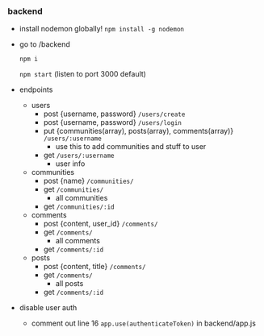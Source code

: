 ### backend
- install nodemon globally!
    `npm install -g nodemon` 
- go to /backend

    `npm i` 

    `npm start` (listen to port 3000 default)

- endpoints
  - users
    - post {username, password} `/users/create`
    - post {username, password} `/users/login`
    - put {communities(array), posts(array), comments(array)} `/users/:username`
      - use this to add communities and stuff to user
    - get `/users/:username`
      - user info
  - communities
    - post {name} `/communities/`
    - get `/communities/`
      - all communities
    - get `/communities/:id`
  - comments
    - post {content, user_id} `/comments/`
    - get `/comments/`
      - all comments
    - get `/comments/:id`
  - posts
    - post {content, title} `/comments/`
    - get `/comments/`
      - all posts
    - get `/comments/:id`

- disable user auth
  - comment out line 16 `app.use(authenticateToken)` in backend/app.js